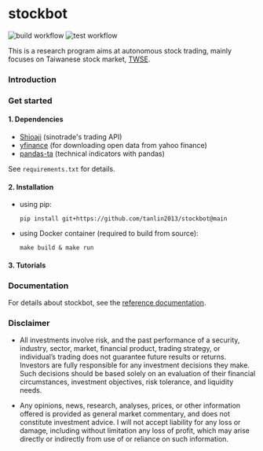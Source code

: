 # stockbot #

![build workflow](https://github.com/tanlin2013/stockbot/actions/workflows/build.yml/badge.svg)
![test workflow](https://github.com/tanlin2013/stockbot/actions/workflows/test.yml/badge.svg)

This is a research program aims at autonomous stock trading,
mainly focuses on Taiwanese stock market,
[TWSE](https://www.twse.com.tw/zh/).

### Introduction ###


### Get started ###

#### 1. Dependencies ####

  * [Shioaji](https://sinotrade.github.io/) (sinotrade's trading API)
  * [yfinance](https://github.com/ranaroussi/yfinance) (for downloading open data from yahoo finance)
  * [pandas-ta](https://github.com/twopirllc/pandas-ta) (technical indicators with pandas)

  See `requirements.txt` for details.

#### 2. Installation ####

  - using pip:

    ``
      pip install git+https://github.com/tanlin2013/stockbot@main
    ``
    
  - using Docker container (required to build from source):
    
    ``
    make build & make run 
    ``

#### 3. Tutorials ####

### Documentation ###
For details about stockbot,
see the [reference documentation](tanlin2013.github.io/stockbot/).

### Disclaimer ###

* All investments involve risk,
  and the past performance of a security, industry, sector, market, financial product, trading strategy, or individual’s trading does not guarantee future results or returns.
  Investors are fully responsible for any investment decisions they make.
  Such decisions should be based solely on an evaluation of their financial circumstances, investment objectives, risk tolerance, and liquidity needs.

* Any opinions, news, research, analyses, prices, or other information offered is provided as general market commentary, and does not constitute investment advice.
  I will not accept liability for any loss or damage,
  including without limitation any loss of profit,
  which may arise directly or indirectly from use of or reliance on such information.